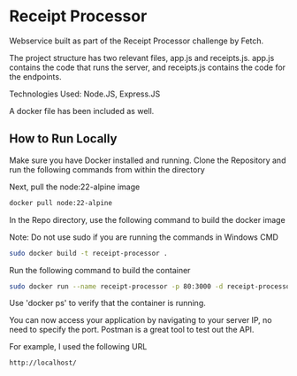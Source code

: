 
# Receipt Processor

Webservice built as part of the Receipt Processor challenge by Fetch.

The project structure has two relevant files, app.js and receipts.js. app.js contains the code that runs the server, and receipts.js contains the code for the endpoints.

Technologies Used: Node.JS, Express.JS

A docker file has been included as well.

## How to Run Locally

Make sure you have Docker installed and running.
Clone the Repository and run the following commands from within the directory

Next, pull the node:22-alpine image

```bash
docker pull node:22-alpine
```

In the Repo directory, use the following command to build the docker image 

Note: Do not use sudo if you are running the commands in Windows CMD

```bash
sudo docker build -t receipt-processor .
```

Run the following command to build the container

```bash
sudo docker run --name receipt-processor -p 80:3000 -d receipt-processor
```

Use 'docker ps' to verify that the container is running.

You can now access your application by navigating to your server IP, no need to specify the port. Postman is a great tool to test out the API.

For example, I used the following URL 

```bash
http://localhost/
```
